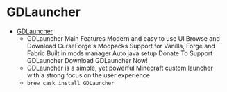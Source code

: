 # GDLauncher
- [GDLauncher](https://gdevs.io/)
  -  GDLauncher Main Features Modern and easy to use UI Browse and Download CurseForge's Modpacks Support for Vanilla, Forge and Fabric Built in mods manager Auto java setup Donate To Support GDLauncher Download GDLauncher Now!
  - GDLauncher is a simple, yet powerful Minecraft custom launcher with a strong focus on the user experience
  - `brew cask install GDLauncher`
